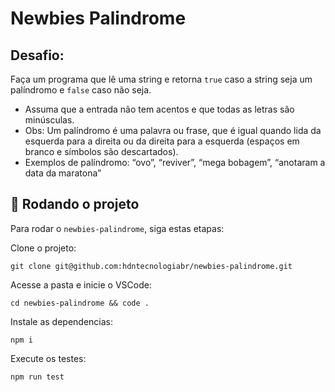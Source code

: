 # Newbies Palindrome

## Desafio:
Faça um programa que lê uma string e retorna `true` caso a string seja um palíndromo e `false` caso não seja.

- Assuma que a entrada não tem acentos e que todas as letras são minúsculas.
- Obs: Um palíndromo é uma palavra ou frase, que é igual quando lida da esquerda para a direita ou da direita para a esquerda (espaços em branco e símbolos são descartados).
- Exemplos de palíndromo: “ovo”, “reviver”, “mega bobagem”, “anotaram a data da maratona”

## 🚀 Rodando o projeto

Para rodar o `newbies-palindrome`, siga estas etapas:

Clone o projeto:
```
git clone git@github.com:hdntecnologiabr/newbies-palindrome.git
```
Acesse a pasta e inicie o VSCode:
```
cd newbies-palindrome && code .
```
Instale as dependencias:
```
npm i
```
Execute os testes:
```
npm run test
```

